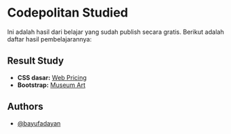 
# Codepolitan Studied

Ini adalah hasil dari belajar yang sudah publish secara gratis. Berikut adalah daftar hasil pembelajarannya:

## Result Study

 - **CSS dasar:** <a href="https://pricing-table.tiiny.site/" target="_blank">Web Pricing</a>
 - **Bootstrap:** [Museum Art](https://github.com/matiassingers/awesome-readme)


## Authors

- [@bayufadayan](https://www.github.com/octokatherine)

